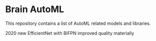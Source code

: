 # Brain AutoML

This repository contains a list of AutoML related models and libraries.

2020 new EfficientNet with BiFPN improved quality materially
